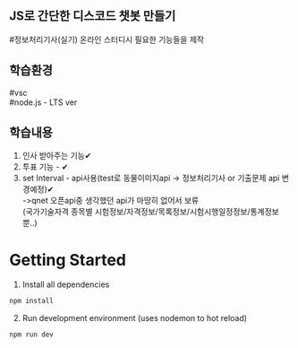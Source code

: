 ## JS로 간단한 디스코드 챗봇 만들기
#정보처리기사(실기) 온라인 스터디시 필요한 기능들을 제작

## 학습환경
#vsc <br>
#node.js - LTS ver

## 학습내용
1. 인사 받아주는 기능✔ 
2. 투표 기능 - ✔
3. set Interval - api사용(test로 동물이미지api -> 정보처리기사 or 기출문제 api 변경예정)✔<br>
   ->qnet 오픈api중 생각했던 api가 마땅히 없어서 보류<br>
      (국가기술자격 종목별 시험정보/자격정보/목록정보/시험시행일정정보/통계정보 뿐..)	

# Getting Started
1. Install all dependencies

```bash
npm install
```

2. Run development environment (uses nodemon to hot reload)

```bash
npm run dev
```
